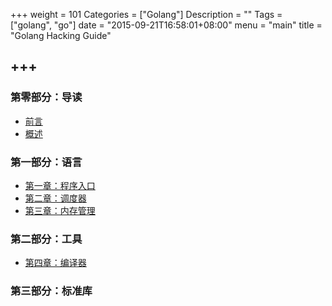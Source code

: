 +++
weight = 101
Categories = ["Golang"]
Description = ""
Tags = ["golang", "go"]
date = "2015-09-21T16:58:01+08:00"
menu = "main"
title = "Golang Hacking Guide"

+++
---

### 第零部分：导读
* [前言](http://book.tonybai.com/ghg/preface)
* [概述](http://book.tonybai.com/ghg/intro)


### 第一部分：语言
* [第一章：程序入口](http://book.tonybai.com/ghg/program-entry) 
* [第二章：调度器](http://book.tonybai.com/ghg/goroutine-scheduler) 
* [第三章：内存管理](http://book.tonybai.com/ghg/memory-management) 

### 第二部分：工具
* [第四章：编译器](http://book.tonybai.com/ghg/go-compiler) 

### 第三部分：标准库
